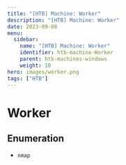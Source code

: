 ```yaml
---
title: "[HTB] Machine: Worker"
description: "[HTB] Machine: Worker"
date: 2023-09-08
menu:
  sidebar:
    name: "[HTB] Machine: Worker"
    identifier: htb-machine-Worker
    parent: htb-machines-windows
    weight: 10
hero: images/worker.png
tags: ["HTB"]
---
```


# Worker
## Enumeration
- `nmap`
